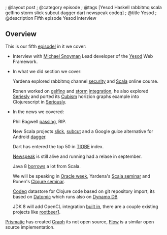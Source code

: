 ; @layout post
; @category  episode
; @tags  [Yesod Haskell rabbitmq scala gelfino storm slick subcut dagger dart newspeak codeq]
; @title Yesod
; @description Fifth episode Yesod interview

## Overview 

This is our fifth [episode!](http://dl.dropbox.com/u/116845/lambda-pod-5.mp3) in it we cover:

 * Interview with [Michael Snoyman](http://www.snoyman.com/) Lead developer of the [Yesod](http://www.yesodweb.com/) Web Framework. 

 * In what we did section we cover: 

    Yardena explored rabbitmq channel [security](http://stackoverflow.com/questions/7840283/how-can-queues-be-made-private-secure-in-rabbitmq-in-a-multitenancy-system) and [Scala](https://www.coursera.org/course/progfun) online course.

    Ronen worked on [gelfino](https://github.com/narkisr/gelfino) and [storm](https://github.com/nathanmarz/storm/wiki) [integration](https://vimeo.com/51372581), he also explored [Seriesly](https://github.com/dustin/seriesly) and ported its [Cubism](http://square.github.com/cubism/) horizion graphs example into Clojurescript in [Seriously](https://github.com/narkisr/seriously).

 * In the news we covered: 

   Phil Bagwell [passing](http://blog.typesafe.com/rip-phil-bagwell), RIP.
 
   New Scala projects [slick](https://github.com/slick/slick), [subcut](https://github.com/dickwall/subcut) and a Google guice alternative for Android [dagger](https://github.com/square/dagger).
 
   Dart has entered the top 50 in [TIOBE](http://www.tiobe.com/content/paperinfo/tpci/index.html) index.

   [Newspeak](http://newspeaklanguage.org/) is still alive and running had a relase in september.

   Java 8 [borrows](http://www.infoq.com/articles/java-8-vs-scala) a lot from Scala.

   We will be speaking in [Oracle week](http://www.oracleweek.com/), Yardena's [Scala seminar](http://www.oracleweek.com/?page=seminars&id=12516) and Ronen's [Clojure seminar](http://www.oracleweek.com/?page=seminars&id=12116).
 
   [Codeq](https://github.com/Datomic/codeq) datastore for Clojure code based on git repository import, its based on [Datomic](http://www.datomic.com/) which runs also on [Dynamo DB](http://aws.amazon.com/dynamodb/)

    JDK 8 will add OpenCL integration [built in](http://www.google.com/url?q=http%3A%2F%2Fwww.extremetech.com%2Fcomputing%2F137628-project-sumatra-improves-java-performance-with-opencl-graphics-card-acceleration&sa=D&sntz=1&usg=AFQjCNHomdER-TzIUVrixl1N5M-FSZi-UA), there are a couple existing projects like  [rootbeer1](https://github.com/pcpratts/rootbeer1).

  [Prismatic](http://getprismatic.com/news/home) has created [Graph](http://blog.getprismatic.com/blog/2012/10/1/prismatics-graph-at-strange-loop.html) its not open source, [Flow](https://github.com/stuartsierra/flow) is a similar open source implementation.

